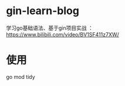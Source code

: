 # gin-learn-blog
学习go基础语法、基于gin项目实战 ：https://www.bilibili.com/video/BV1SF411z7XW/

# 使用
go mod tidy
